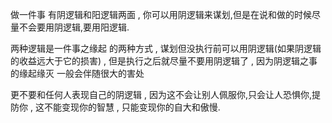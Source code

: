 做一件事 有阴逻辑和阳逻辑两面 , 你可以用阴逻辑来谋划,但是在说和做的时候尽量不会要用阴逻辑,要用阳逻辑.

两种逻辑是一件事之缘起 的两种方式 , 谋划但没执行前可以用阴逻辑(如果阴逻辑的收益远大于它的损害) , 但是执行之后就尽量不要用阴逻辑了 , 因为阴逻辑之事的缘起缘灭 一般会伴随很大的害处

更不要和任何人表现自己的阴逻辑 , 因为这不会让别人佩服你,只会让人恐惧你,提防你 , 这不能变现你的智慧 , 只能变现你的自大和傲慢.